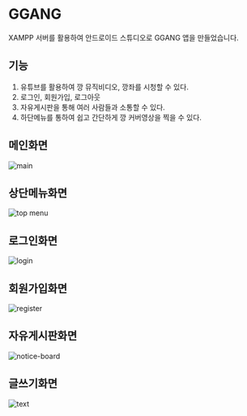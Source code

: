 # GGANG
XAMPP 서버를 활용하여 안드로이드 스튜디오로 GGANG 앱을 만들었습니다.

## 기능
1. 유튜브를 활용하여 깡 뮤직비디오, 깡좌를 시청할 수 있다.
2. 로그인, 회원가입, 로그아웃
3. 자유게시판을 통해 여러 사람들과 소통할 수 있다.
4. 하단메뉴를 통하여 쉽고 간단하게 깡 커버영상을 찍을 수 있다.

## 메인화면
![main](https://user-images.githubusercontent.com/71234090/93094523-fb71d200-f6dc-11ea-95ed-bd05660fef78.png)

## 상단메뉴화면
![top menu](https://user-images.githubusercontent.com/71234090/93094561-0593d080-f6dd-11ea-8a0f-bb89ab436020.png)

## 로그인화면
![login](https://user-images.githubusercontent.com/71234090/93094592-0e84a200-f6dd-11ea-8aea-1e125db2dfb1.png)

## 회원가입화면
![register](https://user-images.githubusercontent.com/71234090/93094577-0a588480-f6dd-11ea-94a5-54ebde5ea9c0.png)

## 자유게시판화면
![notice-board](https://user-images.githubusercontent.com/71234090/93094612-15abb000-f6dd-11ea-8066-ce711fb99b0f.png)

## 글쓰기화면
![text](https://user-images.githubusercontent.com/71234090/93094627-1ba19100-f6dd-11ea-8821-61b1f0534f93.png)
